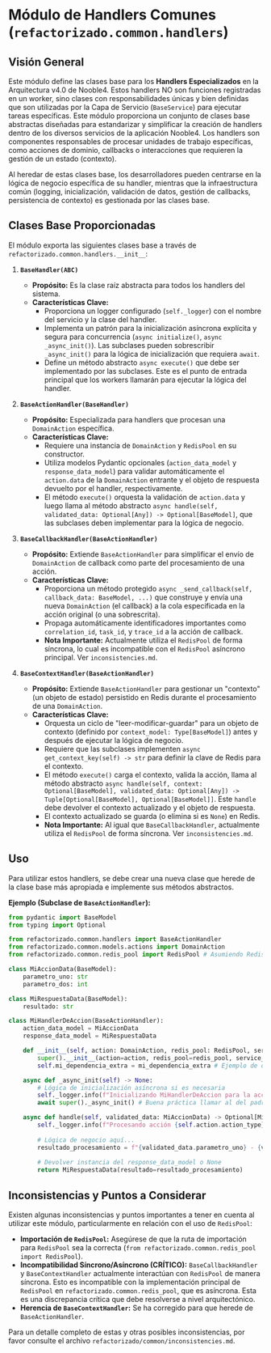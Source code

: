 # Módulo de Handlers Comunes (`refactorizado.common.handlers`)

## Visión General

Este módulo define las clases base para los **Handlers Especializados** en la Arquitectura v4.0 de Nooble4. Estos handlers NO son funciones registradas en un worker, sino clases con responsabilidades únicas y bien definidas que son utilizadas por la Capa de Servicio (`BaseService`) para ejecutar tareas específicas. Este módulo proporciona un conjunto de clases base abstractas diseñadas para estandarizar y simplificar la creación de handlers dentro de los diversos servicios de la aplicación Nooble4. Los handlers son componentes responsables de procesar unidades de trabajo específicas, como acciones de dominio, callbacks o interacciones que requieren la gestión de un estado (contexto).

Al heredar de estas clases base, los desarrolladores pueden centrarse en la lógica de negocio específica de su handler, mientras que la infraestructura común (logging, inicialización, validación de datos, gestión de callbacks, persistencia de contexto) es gestionada por las clases base.

## Clases Base Proporcionadas

El módulo exporta las siguientes clases base a través de `refactorizado.common.handlers.__init__`:

1.  **`BaseHandler(ABC)`**
    *   **Propósito:** Es la clase raíz abstracta para todos los handlers del sistema.
    *   **Características Clave:**
        *   Proporciona un logger configurado (`self._logger`) con el nombre del servicio y la clase del handler.
        *   Implementa un patrón para la inicialización asíncrona explícita y segura para concurrencia (`async initialize()`, `async _async_init()`). Las subclases pueden sobrescribir `_async_init()` para la lógica de inicialización que requiera `await`.
        *   Define un método abstracto `async execute()` que debe ser implementado por las subclases. Este es el punto de entrada principal que los workers llamarán para ejecutar la lógica del handler.

2.  **`BaseActionHandler(BaseHandler)`**
    *   **Propósito:** Especializada para handlers que procesan una `DomainAction` específica.
    *   **Características Clave:**
        *   Requiere una instancia de `DomainAction` y `RedisPool` en su constructor.
        *   Utiliza modelos Pydantic opcionales (`action_data_model` y `response_data_model`) para validar automáticamente el `action.data` de la `DomainAction` entrante y el objeto de respuesta devuelto por el handler, respectivamente.
        *   El método `execute()` orquesta la validación de `action.data` y luego llama al método abstracto `async handle(self, validated_data: Optional[Any]) -> Optional[BaseModel]`, que las subclases deben implementar para la lógica de negocio.

3.  **`BaseCallbackHandler(BaseActionHandler)`**
    *   **Propósito:** Extiende `BaseActionHandler` para simplificar el envío de `DomainAction` de callback como parte del procesamiento de una acción.
    *   **Características Clave:**
        *   Proporciona un método protegido `async _send_callback(self, callback_data: BaseModel, ...)` que construye y envía una nueva `DomainAction` (el callback) a la cola especificada en la acción original (o una sobrescrita).
        *   Propaga automáticamente identificadores importantes como `correlation_id`, `task_id`, y `trace_id` a la acción de callback.
        *   **Nota Importante:** Actualmente utiliza el `RedisPool` de forma síncrona, lo cual es incompatible con el `RedisPool` asíncrono principal. Ver `inconsistencies.md`.

4.  **`BaseContextHandler(BaseActionHandler)`**
    *   **Propósito:** Extiende `BaseActionHandler` para gestionar un "contexto" (un objeto de estado) persistido en Redis durante el procesamiento de una `DomainAction`.
    *   **Características Clave:**
        *   Orquesta un ciclo de "leer-modificar-guardar" para un objeto de contexto (definido por `context_model: Type[BaseModel]`) antes y después de ejecutar la lógica de negocio.
        *   Requiere que las subclases implementen `async get_context_key(self) -> str` para definir la clave de Redis para el contexto.
        *   El método `execute()` carga el contexto, valida la acción, llama al método abstracto `async handle(self, context: Optional[BaseModel], validated_data: Optional[Any]) -> Tuple[Optional[BaseModel], Optional[BaseModel]]`. Este `handle` debe devolver el contexto actualizado y el objeto de respuesta.
        *   El contexto actualizado se guarda (o elimina si es `None`) en Redis.
        *   **Nota Importante:** Al igual que `BaseCallbackHandler`, actualmente utiliza el `RedisPool` de forma síncrona. Ver `inconsistencies.md`.

## Uso

Para utilizar estos handlers, se debe crear una nueva clase que herede de la clase base más apropiada e implemente sus métodos abstractos.

**Ejemplo (Subclase de `BaseActionHandler`):**

```python
from pydantic import BaseModel
from typing import Optional

from refactorizado.common.handlers import BaseActionHandler
from refactorizado.common.models.actions import DomainAction
from refactorizado.common.redis_pool import RedisPool # Asumiendo RedisPool disponible

class MiAccionData(BaseModel):
    parametro_uno: str
    parametro_dos: int

class MiRespuestaData(BaseModel):
    resultado: str

class MiHandlerDeAccion(BaseActionHandler):
    action_data_model = MiAccionData
    response_data_model = MiRespuestaData

    def __init__(self, action: DomainAction, redis_pool: RedisPool, service_name: str, mi_dependencia_extra: Any):
        super().__init__(action=action, redis_pool=redis_pool, service_name=service_name)
        self.mi_dependencia_extra = mi_dependencia_extra # Ejemplo de dependencia adicional

    async def _async_init(self) -> None:
        # Lógica de inicialización asíncrona si es necesaria
        self._logger.info(f"Inicializando MiHandlerDeAccion para la acción {self.action.action_id}")
        await super()._async_init() # Buena práctica llamar al del padre

    async def handle(self, validated_data: MiAccionData) -> Optional[MiRespuestaData]:
        self._logger.info(f"Procesando acción {self.action.action_type} con datos: {validated_data}")
        
        # Lógica de negocio aquí...
        resultado_procesamiento = f"{validated_data.parametro_uno} - {validated_data.parametro_dos * 2}"
        
        # Devolver instancia del response_data_model o None
        return MiRespuestaData(resultado=resultado_procesamiento)

```

## Inconsistencias y Puntos a Considerar

Existen algunas inconsistencias y puntos importantes a tener en cuenta al utilizar este módulo, particularmente en relación con el uso de `RedisPool`:

*   **Importación de `RedisPool`:** Asegúrese de que la ruta de importación para `RedisPool` sea la correcta (`from refactorizado.common.redis_pool import RedisPool`).
*   **Incompatibilidad Síncrono/Asíncrono (CRÍTICO):** `BaseCallbackHandler` y `BaseContextHandler` actualmente interactúan con `RedisPool` de manera síncrona. Esto es incompatible con la implementación principal de `RedisPool` en `refactorizado.common.redis_pool`, que es asíncrona. Esta es una discrepancia crítica que debe resolverse a nivel arquitectónico.
*   **Herencia de `BaseContextHandler`:** Se ha corregido para que herede de `BaseActionHandler`.

Para un detalle completo de estas y otras posibles inconsistencias, por favor consulte el archivo `refactorizado/common/inconsistencies.md`.
